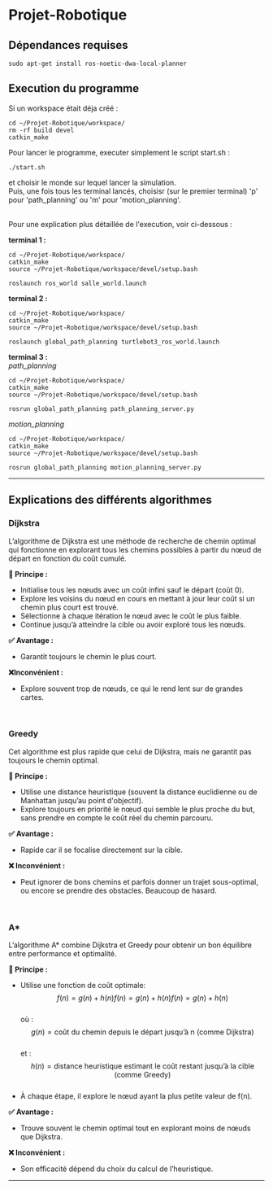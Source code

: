 # Projet-Robotique

## Dépendances requises
```
sudo apt-get install ros-noetic-dwa-local-planner
```

## Execution du programme

Si un workspace était déja créé :
```
cd ~/Projet-Robotique/workspace/
rm -rf build devel
catkin_make
```

Pour lancer le programme, executer simplement le script start.sh :
```
./start.sh
```
et choisir le monde sur lequel lancer la simulation. <br>
Puis, une fois tous les terminal lancés, choisisr (sur le premier terminal) 'p' pour 'path_planning' ou 'm' pour 'motion_planning'. <br>
<br>

Pour une explication plus détaillée de l'execution, voir ci-dessous :

**terminal 1 :**
```
cd ~/Projet-Robotique/workspace/
catkin_make
source ~/Projet-Robotique/workspace/devel/setup.bash

roslaunch ros_world salle_world.launch

```

**terminal 2 :**
```
cd ~/Projet-Robotique/workspace/
catkin_make
source ~/Projet-Robotique/workspace/devel/setup.bash

roslaunch global_path_planning turtlebot3_ros_world.launch
```

**terminal 3 :** <br>
*path_planning*
```
cd ~/Projet-Robotique/workspace/
catkin_make
source ~/Projet-Robotique/workspace/devel/setup.bash

rosrun global_path_planning path_planning_server.py
```

*motion_planning*
```
cd ~/Projet-Robotique/workspace/
catkin_make
source ~/Projet-Robotique/workspace/devel/setup.bash

rosrun global_path_planning motion_planning_server.py
```

---
## Explications des différents algorithmes

### Dijkstra
L’algorithme de Dijkstra est une méthode de recherche de chemin optimal qui fonctionne en explorant tous les chemins possibles à partir du nœud de départ en fonction du coût cumulé. <br>

**📌 Principe :** <br>
  - Initialise tous les nœuds avec un coût infini sauf le départ (coût 0).
  - Explore les voisins du nœud en cours en mettant à jour leur coût si un chemin plus court est trouvé.
  - Sélectionne à chaque itération le nœud avec le coût le plus faible.
  - Continue jusqu’à atteindre la cible ou avoir exploré tous les nœuds. <br>

**✅ Avantage :** <br>
  - Garantit toujours le chemin le plus court. <br>

**❌Inconvénient :** <br>
  - Explore souvent trop de nœuds, ce qui le rend lent sur de grandes cartes.
<br>

### Greedy
Cet algorithme est plus rapide que celui de Dijkstra, mais ne garantit pas toujours le chemin optimal. <br>

**📌 Principe :** <br>
  - Utilise une distance heuristique (souvent la distance euclidienne ou de Manhattan jusqu’au point d'objectif).
  - Explore toujours en priorité le nœud qui semble le plus proche du but, sans prendre en compte le coût réel du chemin parcouru. <br>

**✅ Avantage :** <br>
  - Rapide car il se focalise directement sur la cible. <br>

**❌ Inconvénient :** <br>
  - Peut ignorer de bons chemins et parfois donner un trajet sous-optimal, ou encore se prendre des obstacles. Beaucoup de hasard.
<br>

### A*
L’algorithme A* combine Dijkstra et Greedy pour obtenir un bon équilibre entre performance et optimalité. <br>

**📌 Principe :** <br>
- Utilise une fonction de coût optimale: <br>
  $$f(n)=g(n)+h(n)f(n) = g(n) + h(n)f(n)=g(n)+h(n)$$ <br>
 où :
    $$g(n) = \text{coût du chemin depuis le départ jusqu’à n (comme Dijkstra)}$$ <br>
 et :
    $$h(n) = \text{distance heuristique estimant le coût restant jusqu’à la cible (comme Greedy)}$$ <br>
- À chaque étape, il explore le nœud ayant la plus petite valeur de f(n). <br>

**✅ Avantage :** <br>
  - Trouve souvent le chemin optimal tout en explorant moins de nœuds que Dijkstra. <br>

**❌ Inconvénient :** <br>
  - Son efficacité dépend du choix du calcul de l’heuristique. <br>

---
